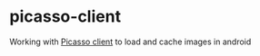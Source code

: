 # picasso-client
Working with [Picasso client](https://github.com/square/picasso) to load and cache images in android
